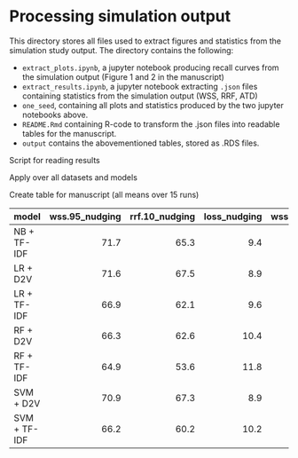 Processing simulation output
================

This directory stores all files used to extract figures and statistics
from the simulation study output. The directory contains the following:

  - `extract_plots.ipynb`, a jupyter notebook producing recall curves
    from the simulation output (Figure 1 and 2 in the manuscript)
  - `extract_results.ipynb`, a jupyter notebook extracting `.json` files
    containing statistics from the simulation output (WSS, RRF, ATD)
  - `one_seed`, containing all plots and statistics produced by the two
    jupyter notebooks above.
  - `README.Rmd` containing R-code to transform the .json files into
    readable tables for the manuscript.
  - `output` contains the abovementioned tables, stored as .RDS files.

Script for reading results

Apply over all datasets and models

Create table for manuscript (all means over 15 runs)

| model        | wss.95\_nudging | rrf.10\_nudging | loss\_nudging | wss.95\_ptsd | rrf.10\_ptsd | loss\_ptsd | wss.95\_software | rrf.10\_software | loss\_software | wss.95\_ace | rrf.10\_ace | loss\_ace | wss.95\_virus | rrf.10\_virus | loss\_virus | wss.95\_wilson | rrf.10\_wilson | loss\_wilson |
| :----------- | --------------: | --------------: | ------------: | -----------: | -----------: | ---------: | ---------------: | ---------------: | -------------: | ----------: | ----------: | --------: | ------------: | ------------: | ----------: | -------------: | -------------: | -----------: |
| NB + TF-IDF  |            71.7 |            65.3 |           9.4 |         91.7 |         99.6 |        1.8 |             92.3 |             98.2 |            1.5 |        82.9 |        90.5 |       5.0 |          71.2 |          73.9 |         8.2 |           83.4 |           87.3 |          4.1 |
| LR + D2V     |            71.6 |            67.5 |           8.9 |         90.1 |         98.6 |        1.9 |             91.7 |             99.0 |            1.4 |        77.4 |        81.7 |       5.6 |          70.4 |          70.6 |         8.4 |           84.0 |           90.6 |          4.9 |
| LR + TF-IDF  |            66.9 |            62.1 |           9.6 |         91.7 |         99.8 |        1.7 |             92.0 |             99.0 |            1.4 |        81.1 |        88.5 |       6.1 |          70.3 |          73.7 |         8.4 |           80.5 |           89.1 |          4.5 |
| RF + D2V     |            66.3 |            62.6 |          10.4 |         88.2 |         97.1 |        3.1 |             91.0 |             99.2 |            1.6 |        68.6 |        80.8 |       7.3 |          67.2 |          67.3 |         9.3 |           77.9 |           75.5 |          7.5 |
| RF + TF-IDF  |            64.9 |            53.6 |          11.8 |         84.5 |         94.8 |        3.4 |             90.5 |             99.0 |            2.0 |        71.3 |        82.3 |       7.0 |          63.9 |          62.1 |        10.6 |           81.6 |           86.7 |          5.9 |
| SVM + D2V    |            70.9 |            67.3 |           8.9 |         90.6 |         97.8 |        2.1 |             92.0 |             99.3 |            1.4 |        78.3 |        84.2 |       6.2 |          70.7 |          73.6 |         8.5 |           82.7 |           91.5 |          4.7 |
| SVM + TF-IDF |            66.2 |            60.2 |          10.2 |         91.0 |         98.6 |        2.1 |             92.0 |             99.0 |            1.9 |        75.8 |        86.2 |       7.3 |          69.7 |          73.4 |         8.5 |           79.9 |           90.6 |          4.2 |
